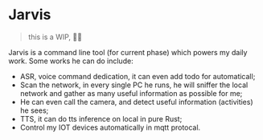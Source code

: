 # Jarvis

> this is a WIP, 👷👷

Jarvis is a command line tool (for current phase) which powers my daily work. Some works he can do include:

- ASR, voice command dedication, it can even add todo for automaticall;
- Scan the network, in every single PC he runs, he will sniffer the local network and gather as many useful information as possible for me;
- He can even call the camera, and detect useful information (activities) he sees;
- TTS, it can do tts inference on local in pure Rust;
- Control my IOT devices automatically in mqtt protocal.


